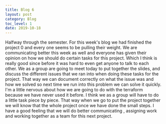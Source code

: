 ```yaml
---
title: Blog 6
layout: post
category: Blog
toc_level: 1
date: 2019-10-18
---
```


Halfway through the semester. For this week's blog we had finished the project 0 and every one seems to be pulling their weight. We are communicating better this week as well and everyone  has given their opinion on how we should do certain tasks for this project. Which I think is really good since before it was hard to even get  anyone to talk to each other. We as a group are going to meet today to put together the slides, and discuss the different issues that we ran into when doing these tasks for the project. That way we can document correctly on what the issue was and how we  solved so next time we run into this problem we can solve it quickly. I'm a little nervous about how we are going to do with the terraform because we have never used it before. I think we as a group will have to do a little task piece by piece. That way when we go to put the project together we will know that the whole project once we have done the small steps. I have a good feeling that we will do better communicating , assigning work and working together as a team for this next project.
